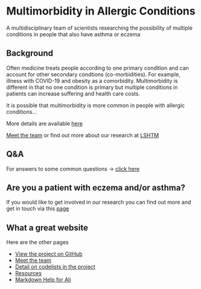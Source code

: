 # Multimorbidity in Allergic Conditions 

A multidisciplinary team of scientists researching the possibility of multiple conditions in people that also have asthma or eczema

## Background
Often medicine treats people according to one primary condition and can account for other secondary condtions (co-morbidities). For example, illness with COVID-19
and obesity as a comorbidity. Multimorbidity is different in that no one condition is primary but multiple conditions in patients can increase suffering and 
health care costs. 

It is possible that multimorbidity is more common in people with allergic conditions...

More details are available [here](pages/background.html)

[Meet the team](pages/team.html) or find out more about our research at [LSHTM](https://www.lshtm.ac.uk/research/centres-projects-groups/skindiseases)

## Q&A
For answers to some common questions -> [click here](pages/qanda.html)

## Are you a patient with eczema and/or asthma? 
If you would like to get involved in our research you can find out more and get in touch via this [page](https://www.peopleinresearch.org/opportunity/help-design-communicate-research-outcomes-asthma-skin-conditions/?topic=&involvement=&location=&beginner=&home=)

## What a great website
Here are the other pages
* [View the project on GitHub](https://github.com/a-henderson91/2020_multimorbidity)
* [Meet the team](pages/team.html)
* [Detail on codelists in the project](pages/codelists.html)
* [Resources](pages/resources.html)
* [Markdown Help for Ali](pages/help.html)

